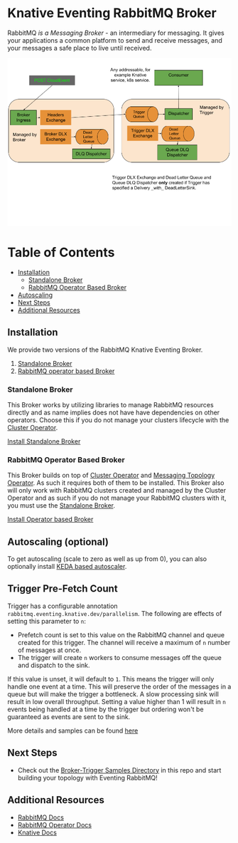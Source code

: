 # Knative Eventing RabbitMQ Broker

RabbitMQ *is a Messaging Broker* - an intermediary for messaging. It gives your applications a common platform to send and receive messages, and your messages a safe place to live until received.

![RabbitMQ Broker for Knative Eventing](rabbitmq-knative-broker.png)

# Table of Contents

- [Installation](#installation)
  - [Standalone Broker](#standalone-broker)
  - [RabbitMQ Operator Based Broker](#rabbitmq-operator-based-broker)
- [Autoscaling](#autoscaling-optional)
- [Next Steps](#next-steps)
- [Additional Resources](#additional-resources)

## Installation

We provide two versions of the RabbitMQ Knative Eventing Broker.

1. [Standalone Broker](#standalone-broker)
2. [RabbitMQ operator based Broker](#rabbitmq-operator-based-broker)

### Standalone Broker

This Broker works by utilizing libraries to manage RabbitMQ resources directly and as name implies does not have have dependencies on other operators. Choose this if you do not manage your clusters lifecycle with the [Cluster Operator](https://github.com/rabbitmq/cluster-operator).

[Install Standalone Broker](standalone.md)

### RabbitMQ Operator Based Broker

This Broker builds on top of [Cluster Operator](https://github.com/rabbitmq/cluster-operator) and [Messaging Topology Operator](https://github.com/rabbitmq/messaging-topology-operator). As such it requires both of them to be installed. This Broker also will only work with RabbitMQ clusters created and managed by the Cluster Operator and as such if you do not manage your RabbitMQ clusters with it, you must use the [Standalone Broker](standalone.md).

[Install Operator based Broker](operator-based.md)

## Autoscaling (optional)

To get autoscaling (scale to zero as well as up from 0), you can also optionally
install
[KEDA based autoscaler](https://github.com/knative-sandbox/eventing-autoscaler-keda).

## Trigger Pre-Fetch Count
Trigger has a configurable annotation `rabbitmq.eventing.knative.dev/parallelism`. The following are effects of setting this parameter to `n`:

- Prefetch count is set to this value on the RabbitMQ channel and queue created for this trigger. The channel will receive a maximum of `n` number of messages at once.
- The trigger will create `n` workers to consume messages off the queue and dispatch to the sink.

If this value is unset, it will default to `1`. This means the trigger will only handle one event at a time. This will preserve the order of the messages in a queue but
will make the trigger a bottleneck. A slow processing sink will result in low overall throughput. Setting a value higher than 1 will result in `n` events being handled at
a time by the trigger but ordering won't be guaranteed as events are sent to the sink.

More details and samples can be found [here](../samples/trigger-customizations)

## Next Steps

- Check out the [Broker-Trigger Samples Directory](../samples/broker-trigger) in this repo and start building your topology with Eventing RabbitMQ!

## Additional Resources

- [RabbitMQ Docs](https://www.rabbitmq.com/documentation.html)
- [RabbitMQ Operator Docs](https://www.rabbitmq.com/kubernetes/operator/operator-overview.html)
- [Knative Docs](https://knative.dev/docs/)
